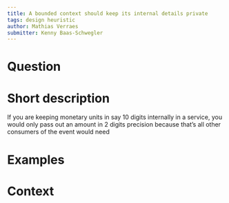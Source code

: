 ```yaml
---
title: A bounded context should keep its internal details private
tags: design heuristic
author: Mathias Verraes
submitter: Kenny Baas-Schwegler
---
```

# Question

# Short description

If you are keeping monetary units in say 10 digits internally in a service, you would only pass out an amount in 2 digits precision because that’s all other consumers of the event would need

# Examples

# Context
